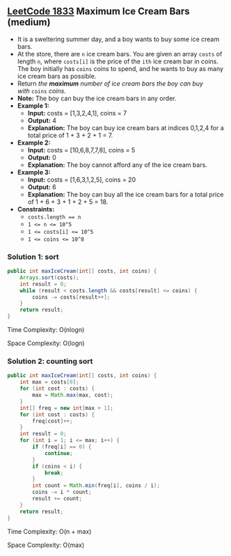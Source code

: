 ## [LeetCode 1833](https://leetcode.com/problems/maximum-ice-cream-bars/) Maximum Ice Cream Bars (medium)

- It is a sweltering summer day, and a boy wants to buy some ice cream bars.
- At the store, there are `n` ice cream bars. You are given an array `costs` of length `n`, where `costs[i]` is the price of the `ith` ice cream bar in coins. The boy initially has `coins` coins to spend, and he wants to buy as many ice cream bars as possible. 
- Return _the **maximum** number of ice cream bars the boy can buy with_ `coins` _coins._
- **Note:** The boy can buy the ice cream bars in any order.
- **Example 1:**
    - **Input:** costs = [1,3,2,4,1], coins = 7
    - **Output:** 4
    - **Explanation:** The boy can buy ice cream bars at indices 0,1,2,4 for a total price of 1 + 3 + 2 + 1 = 7.
- **Example 2:**
    - **Input:** costs = [10,6,8,7,7,8], coins = 5
    - **Output:** 0
    - **Explanation:** The boy cannot afford any of the ice cream bars.
- **Example 3:**
    - **Input:** costs = [1,6,3,1,2,5], coins = 20
    - **Output:** 6
    - **Explanation:** The boy can buy all the ice cream bars for a total price of 1 + 6 + 3 + 1 + 2 + 5 = 18.
- **Constraints:**
    -   `costs.length == n`
    -   `1 <= n <= 10^5`
    -   `1 <= costs[i] <= 10^5`
    -   `1 <= coins <= 10^8`

### Solution 1: sort

```java
public int maxIceCream(int[] costs, int coins) {
    Arrays.sort(costs);
    int result = 0;
    while (result < costs.length && costs[result] <= coins) {
        coins -= costs[result++];
    }
    return result;
}
```

Time Complexity: O(nlogn)

Space Complexity: O(logn)

### Solution 2: counting sort

```java
public int maxIceCream(int[] costs, int coins) {
    int max = costs[0];
    for (int cost : costs) {
        max = Math.max(max, cost);
    }
    int[] freq = new int[max + 1];
    for (int cost : costs) {
        freq[cost]++;
    }
    int result = 0;
    for (int i = 1; i <= max; i++) {
        if (freq[i] == 0) {
            continue;
        }
        if (coins < i) {
            break;
        }
        int count = Math.min(freq[i], coins / i);
        coins -= i * count;
        result += count;
    }
    return result;
}
```

Time Complexity: O(n + max)

Space Complexity: O(max)